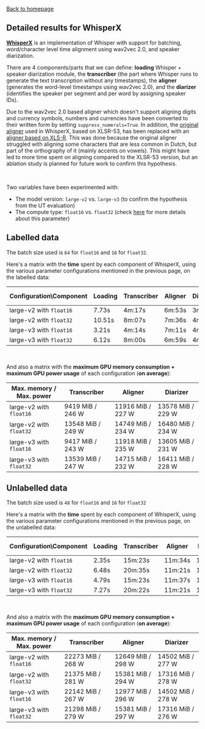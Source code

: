 [Back to homepage](../index.md)

## Detailed results for WhisperX

[**WhisperX**](https://github.com/m-bain/whisperX/) is an implementation of Whisper with support for batching, word/character level time alignment using wav2vec 2.0, and speaker diarization.

There are 4 components/parts that we can define: **loading** Whisper + speaker diarization module, the **transcriber** (the part where Whisper runs to generate the text transcription without any timestamps), the **aligner** (generates the word-level timestamps using wav2vec 2.0), and the **diarizer** (identifies the speaker per segment and per word by assigning speaker IDs).

Due to the wav2vec 2.0 based aligner which doesn't support aligning digits and currency symbols, numbers and currencies have been converted to their written form by setting `suppress_numerals=True`. In addition, the [original aligner](https://huggingface.co/jonatasgrosman/wav2vec2-large-xlsr-53-dutch) used in WhisperX, based on XLSR-53, has been replaced with an [aligner based on XLS-R](https://huggingface.co/jonatasgrosman/wav2vec2-xls-r-1b-dutch). This was done because the original aligner struggled with aligning some characters that are less common in Dutch, but part of the orthography of it (mainly accents on vowels). This might have led to more time spent on aligning compared to the XLSR-53 version, but an ablation study is planned for future work to confirm this hypothesis.

<br>

Two variables have been experimented with:
- The model version: `large-v2` vs. `large-v3` (to confirm the hypothesis from the UT evaluation)
- The compute type: `float16` vs. `float32` (check [here](./res_labelled.md) for more details about this parameter)

## Labelled data

The batch size used is `64` for `float16` and `16` for `float32`.

Here's a matrix with the **time** spent by each component of WhisperX, using the various parameter configurations mentioned in the previous page, on the labelled data:

|Configuration\Component|Loading|Transcriber|Aligner|Diarizer|Total|Total+Saving to JSON|
|---|---|---|---|---|---|---|
|large-v2 with `float16`|7.73s|4m:17s|6m:53s|3m:58s|15m:16s|15m:45s|
|large-v2 with `float32`|10.51s|8m:07s|7m:36s|4m:01s|19m:54s|20m:26s|
|large-v3 with `float16`|3.21s|4m:14s|7m:11s|4m:01s|15m:29s|16m:01s|
|large-v3 with `float32`|6.12s|8m:00s|6m:59s|4m:00s|19m:05s|19m:36s|

<br>

And also a matrix with the **maximum GPU memory consumption + maximum GPU power usage** of each configuration (**on average**):

|Max. memory / Max. power|Transcriber|Aligner|Diarizer|
|---|---|---|---|
|large-v2 with `float16`|9419 MiB / 246 W|11916 MiB / 227 W|13578 MiB / 229 W|
|large-v2 with `float32`|13548 MiB / 249 W|14749 MiB / 234 W|16480 MiB / 234 W|
|large-v3 with `float16`|9417 MiB / 243 W|11918 MiB / 235 W|13605 MiB / 231 W|
|large-v3 with `float32`|13539 MiB / 247 W|14715 MiB / 232 W|16411 MiB / 228 W|

## Unlabelled data

The batch size used is `48` for `float16` and `16` for `float32`

Here's a matrix with the **time** spent by each component of WhisperX, using the various parameter configurations mentioned in the previous page, on the unlabelled data:

|Configuration\Component|Loading|Transcriber|Aligner|Diarizer|Total|Total+Saving to JSON|
|---|---|---|---|---|---|---|
|large-v2 with `float16`|2.35s|15m:23s|11m:34s|12m:18s|39m:17s|39m:25s|
|large-v2 with `float32`|6.48s|20m:35s|11m:21s|11m:51s|43m:53s|44m:01s|
|large-v3 with `float16`|4.79s|15m:23s|11m:37s|12m:10s|39m:15s|39m:21s|
|large-v3 with `float32`|7.27s|20m:22s|11m:21s|11m:55s|43m:45s|43m:52s|

<br>

And also a matrix with the **maximum GPU memory consumption + maximum GPU power usage** of each configuration (**on average**):

|Max. memory / Max. power|Transcriber|Aligner|Diarizer|
|---|---|---|---|
|large-v2 with `float16`|22273 MiB / 268 W|12649 MiB / 298 W|14502 MiB / 277 W|
|large-v2 with `float32`|21375 MiB / 281 W|15381 MiB / 294 W|17316 MiB / 278 W|
|large-v3 with `float16`|22142 MiB / 267 W|12977 MiB / 296 W|14502 MiB / 278 W|
|large-v3 with `float32`|21298 MiB / 279 W|15381 MiB / 297 W|17316 MiB / 276 W|
